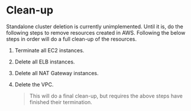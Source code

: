 # Clean-up

Standalone cluster deletion is currently unimplemented. Until it is, do the
following steps to remove resources created in AWS. Following the below steps in order will do a full clean-up of the resources.

1. Terminate all EC2 instances.

1. Delete all ELB instances.

1. Delete all NAT Gateway instances.

1. Delete the VPC.

    > This will do a final clean-up, but requires the above steps have finished
    > their termination.
